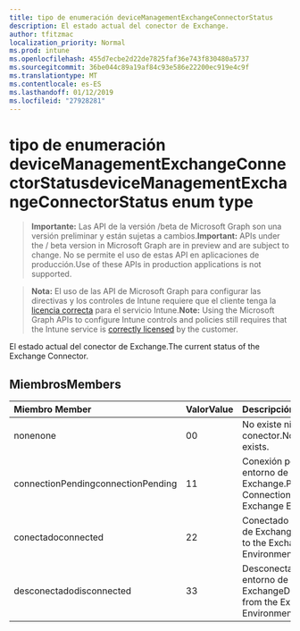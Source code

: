 ```yaml
---
title: tipo de enumeración deviceManagementExchangeConnectorStatus
description: El estado actual del conector de Exchange.
author: tfitzmac
localization_priority: Normal
ms.prod: intune
ms.openlocfilehash: 455d7ecbe2d22de7825faf36e743f830480a5737
ms.sourcegitcommit: 36be044c89a19af84c93e586e22200ec919e4c9f
ms.translationtype: MT
ms.contentlocale: es-ES
ms.lasthandoff: 01/12/2019
ms.locfileid: "27928281"
---
```

# <a name="devicemanagementexchangeconnectorstatus-enum-type"></a><span data-ttu-id="13ebb-103">tipo de enumeración deviceManagementExchangeConnectorStatus</span><span class="sxs-lookup"><span data-stu-id="13ebb-103">deviceManagementExchangeConnectorStatus enum type</span></span>

> <span data-ttu-id="13ebb-104">**Importante:** Las API de la versión /beta de Microsoft Graph son una versión preliminar y están sujetas a cambios.</span><span class="sxs-lookup"><span data-stu-id="13ebb-104">**Important:** APIs under the / beta version in Microsoft Graph are in preview and are subject to change.</span></span> <span data-ttu-id="13ebb-105">No se permite el uso de estas API en aplicaciones de producción.</span><span class="sxs-lookup"><span data-stu-id="13ebb-105">Use of these APIs in production applications is not supported.</span></span>

> <span data-ttu-id="13ebb-106">**Nota:** El uso de las API de Microsoft Graph para configurar las directivas y los controles de Intune requiere que el cliente tenga la [licencia correcta](https://go.microsoft.com/fwlink/?linkid=839381) para el servicio Intune.</span><span class="sxs-lookup"><span data-stu-id="13ebb-106">**Note:** Using the Microsoft Graph APIs to configure Intune controls and policies still requires that the Intune service is [correctly licensed](https://go.microsoft.com/fwlink/?linkid=839381) by the customer.</span></span>

<span data-ttu-id="13ebb-107">El estado actual del conector de Exchange.</span><span class="sxs-lookup"><span data-stu-id="13ebb-107">The current status of the Exchange Connector.</span></span>
## <a name="members"></a><span data-ttu-id="13ebb-108">Miembros</span><span class="sxs-lookup"><span data-stu-id="13ebb-108">Members</span></span>
|<span data-ttu-id="13ebb-109">Miembro	</span><span class="sxs-lookup"><span data-stu-id="13ebb-109">Member</span></span>|<span data-ttu-id="13ebb-110">Valor</span><span class="sxs-lookup"><span data-stu-id="13ebb-110">Value</span></span>|<span data-ttu-id="13ebb-111">Descripción</span><span class="sxs-lookup"><span data-stu-id="13ebb-111">Description</span></span>|
|:---|:---|:---|
|<span data-ttu-id="13ebb-112">none</span><span class="sxs-lookup"><span data-stu-id="13ebb-112">none</span></span>|<span data-ttu-id="13ebb-113">0</span><span class="sxs-lookup"><span data-stu-id="13ebb-113">0</span></span>|<span data-ttu-id="13ebb-114">No existe ningún conector.</span><span class="sxs-lookup"><span data-stu-id="13ebb-114">No Connector exists.</span></span>|
|<span data-ttu-id="13ebb-115">connectionPending</span><span class="sxs-lookup"><span data-stu-id="13ebb-115">connectionPending</span></span>|<span data-ttu-id="13ebb-116">1</span><span class="sxs-lookup"><span data-stu-id="13ebb-116">1</span></span>|<span data-ttu-id="13ebb-117">Conexión pendiente al entorno de Exchange.</span><span class="sxs-lookup"><span data-stu-id="13ebb-117">Pending Connection to the Exchange Environment.</span></span>|
|<span data-ttu-id="13ebb-118">conectado</span><span class="sxs-lookup"><span data-stu-id="13ebb-118">connected</span></span>|<span data-ttu-id="13ebb-119">2</span><span class="sxs-lookup"><span data-stu-id="13ebb-119">2</span></span>|<span data-ttu-id="13ebb-120">Conectado al entorno de Exchange</span><span class="sxs-lookup"><span data-stu-id="13ebb-120">Connected to the Exchange Environment</span></span>|
|<span data-ttu-id="13ebb-121">desconectado</span><span class="sxs-lookup"><span data-stu-id="13ebb-121">disconnected</span></span>|<span data-ttu-id="13ebb-122">3</span><span class="sxs-lookup"><span data-stu-id="13ebb-122">3</span></span>|<span data-ttu-id="13ebb-123">Desconectado desde el entorno de Exchange</span><span class="sxs-lookup"><span data-stu-id="13ebb-123">Disconnected from the Exchange Environment</span></span>|





